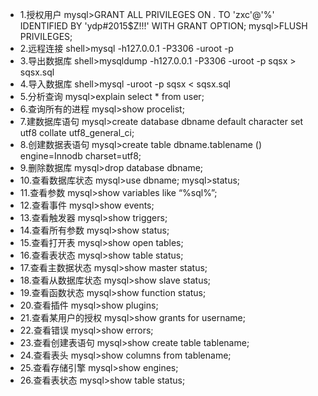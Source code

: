 - 1.授权用户
    mysql>GRANT ALL PRIVILEGES ON *.* TO 'zxc'@'%' IDENTIFIED BY 'ydp#2015$Z!!!' WITH 			GRANT OPTION;
    mysql>FLUSH PRIVILEGES;
- 2.远程连接
    shell>mysql -h127.0.0.1 -P3306 -uroot -p
- 3.导出数据库
    shell>mysqldump -h127.0.0.1 -P3306 -uroot -p sqsx > sqsx.sql
- 4.导入数据库
    shell>mysql -uroot -p sqsx < sqsx.sql
- 5.分析查询
    mysql>explain select * from user;
- 6.查询所有的进程
    mysql>show procelist;
- 7.建数据库语句
    mysql>create database dbname default character set utf8 collate utf8_general_ci;
- 8.创建数据表语句
    mysql>create table dbname.tablename () engine=Innodb charset=utf8;
- 9.删除数据库
    mysql>drop database dbname;
- 10.查看数据库状态
    mysql>use dbname;
    mysql>status;
- 11.查看参数
    mysql>show variables like “%sql%”;
- 12.查看事件
    mysql>show events;
- 13.查看触发器
    mysql>show triggers;
- 14.查看所有参数
    mysql>show status;
- 15.查看打开表
    mysql>show open tables;
- 16.查看表状态
    mysql>show table status;
- 17.查看主数据状态
    mysql>show master status;
- 18.查看从数据库状态
    mysql>show slave status;
- 19.查看函数状态
    mysql>show function status;
- 20.查看插件
    mysql>show plugins;
- 21.查看某用户的授权
    mysql>show grants for username;
- 22.查看错误
    mysql>show errors;
- 23.查看创建表语句
    mysql>show create table tablename;
- 24.查看表头
    mysql>show columns from tablename;
- 25.查看存储引擎
    mysql>show engines;
- 26.查看表状态
    mysql>show table status;
